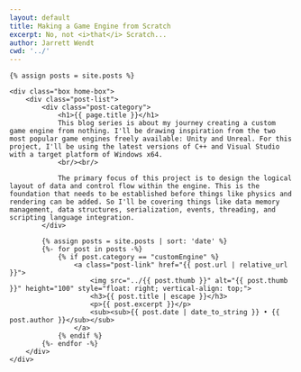 ```yaml
---
layout: default
title: Making a Game Engine from Scratch
excerpt: No, not <i>that</i> Scratch...
author: Jarrett Wendt
cwd: '../'
---
```


<div class="home">

	{% assign posts = site.posts %}
	
	<div class="box home-box">
		<div class="post-list">
			<div class="post-category">
				<h1>{{ page.title }}</h1>
				This blog series is about my journey creating a custom game engine from nothing. I'll be drawing inspiration from the two most popular game engines freely available: Unity and Unreal. For this project, I'll be using the latest versions of C++ and Visual Studio with a target platform of Windows x64.
				<br/><br/>

				The primary focus of this project is to design the logical layout of data and control flow within the engine. This is the foundation that needs to be established before things like physics and rendering can be added. So I'll be covering things like data memory management, data structures, serialization, events, threading, and scripting language integration.
			</div>

			{% assign posts = site.posts | sort: 'date' %}
			{%- for post in posts -%}
				{% if post.category == "customEngine" %}
					<a class="post-link" href="{{ post.url | relative_url }}">
						<img src="../{{ post.thumb }}" alt="{{ post.thumb }}" height="100" style="float: right; vertical-align: top;">
						<h3>{{ post.title | escape }}</h3>
						<p>{{ post.excerpt }}</p>
						<sub><sub>{{ post.date | date_to_string }} • {{ post.author }}</sub></sub>
					</a>
				{% endif %}
			{%- endfor -%}
		</div>
	</div>

</div>
